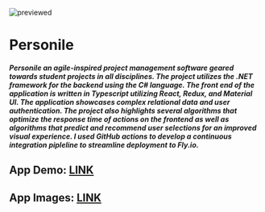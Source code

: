 ![previewed](https://user-images.githubusercontent.com/19592236/212479250-8898e3fb-6b80-4d10-8e0f-d1011311c5a8.png)
# Personile
##### Personile an agile-inspired project management software geared towards student projects in all disciplines. The project utilizes the .NET framework for the backend using the C# language. The front end of the application is written in Typescript utilizing React, Redux, and Material UI. The application showcases complex relational data and user authentication. The project also highlights several algorithms that optimize the response time of actions on the frontend as well as algorithms that predict and recommend user selections for an improved visual experience. I used GitHub actions to develop a continuous integration pipleline to streamline deployment to Fly.io.

## App Demo: [LINK](https://personile.fly.dev)

## App Images: [LINK](https://github.com/jacoblurie29/Personile/wiki/App-Pictures)

